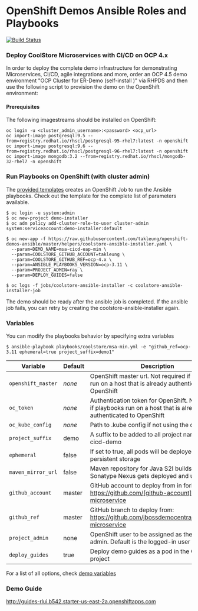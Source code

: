 # OpenShift Demos Ansible Roles and Playbooks
[![Build Status](https://travis-ci.org/siamaksade/openshift-demos-ansible.svg?branch=master)](https://travis-ci.org/siamaksade/openshift-demos-ansible)

### Deploy CoolStore Microservices with CI/CD on OCP 4.x 
In order to deploy the complete demo infrastructure for demonstrating Microservices, CI/CD, 
agile integrations and more, order an OCP 4.5 demo environment "OCP Cluster for ER-Demo (self-install )" via RHPDS and then use the following script to provision the demo
on the OpenShift environment:

#### Prerequisites

The following imagestreams should be installed on OpenShift:

  ```
  oc login -u <cluster_admin_username>:<password> <ocp_url>
  oc import-image postgresql:9.5 --from=registry.redhat.io/rhscl/postgresql-95-rhel7:latest -n openshift
  oc import-image postgresql:9.6 --from=registry.redhat.io/rhscl/postgresql-96-rhel7:latest -n openshift
  oc import-image mongodb:3.2 --from=registry.redhat.io/rhscl/mongodb-32-rhel7 -n openshift
  ```


### Run Playbooks on OpenShift (with cluster admin)

The [provided templates](helpers/coolstore-ansible-installer.yaml) creates an OpenShift Job to run 
the Ansible playbooks. Check out the template for the complete list of parameters available.

  ```
  $ oc login -u system:admin
  $ oc new-project demo-installer
  $ oc adm policy add-cluster-role-to-user cluster-admin system:serviceaccount:demo-installer:default
  
  $ oc new-app -f https://raw.githubusercontent.com/takleung/openshift-demos-ansible/master/helpers/coolstore-ansible-installer.yaml \
    --param=DEMO_NAME=msa-cicd-eap-min \
    --param=COOLSTORE_GITHUB_ACCOUNT=takleung \
    --param=COOLSTORE_GITHUB_REF=ocp-4.x \
    --param=ANSIBLE_PLAYBOOKS_VERSION=ocp-3.11 \
    --param=PROJECT_ADMIN=ray \
    --param=DEPLOY_GUIDES=false

  $ oc logs -f jobs/coolstore-ansible-installer -c coolstore-ansible-installer-job
  ```
  The demo should be ready after the ansible job is completed. If the ansible job fails, you can retry by creating the coolstore-ansible-installer again.


### Variables

You can modify the playbooks behavior by specifying extra variables

```
$ ansible-playbook playbooks/coolstore/msa-min.yml -e "github_ref=ocp-3.11 ephemeral=true project_suffix=demo1"
```

| Variable             | Default   | Description                                                                                                            |
|----------------------|-----------|------------------------------------------------------------------------------------------------------------------------|
| `openshift_master`   | *none*    | OpenShift master url. Not required if playbooks run on a host that is already authenticated to OpenShift               |
| `oc_token`           | *none*    | Authentication token for OpenShift. Not required if playbooks run on a host that is already authenticated to OpenShift |
| `oc_kube_config`     | *none*    | Path to .kube config if not using the default                                                                          |
| `project_suffix`     | demo      | A suffix to be added to all project names e.g. cicd-demo                                                               |
| `ephemeral`          | false     | If set to true, all pods will be deployed without persistent storage                                                   |
| `maven_mirror_url`   | false     | Maven repository for Java S2I builds. If empty, Sonatype Nexus gets deployed and used                                  |
| `github_account`     | master    | GitHub account to deploy from in forked: https://github.com/[github-account]/coolstore-microservice                    |
| `github_ref`         | master    | GitHub branch to deploy from: https://github.com/jbossdemocentral/coolstore-microservice                               |
| `project_admin`      | none      | OpenShift user to be assigned as the project admin. Default is the logged-in user                                      |
| `deploy_guides`      | true      | Deploy demo guides as a pod in the CI/CD project                                                                       |


For a list of all options, check [demo variables](playbooks/coolstore/group_vars/all)

### Demo Guide
http://guides-rlui.b542.starter-us-east-2a.openshiftapps.com
